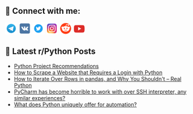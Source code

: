 ## 🔎 Connect with me:
[<img src="https://github.com/bullbesh/bullbesh/blob/main/images/Telegram.png" width="32" height="32" />](https://t.me/bullbesh)
[<img src="https://github.com/bullbesh/bullbesh/blob/main/images/VK.png" width="32" height="32" />](https://vk.com/bullbesh)
[<img src="https://github.com/bullbesh/bullbesh/blob/main/images/Twitter.png" width="32" height="32" />](https://twitter.com/bullbesh1)
[<img src="https://github.com/bullbesh/bullbesh/blob/main/images/Instagram.png" width="32" height="32" />](https://www.instagram.com/bullbesh)
[<img src="https://github.com/bullbesh/bullbesh/blob/main/images/Reddit.png" width="32" height="32" />](https://www.reddit.com/user/bullbesh)
[<img src="https://github.com/bullbesh/bullbesh/blob/main/images/YouTube.png" width="32" height="32" />](https://www.youtube.com/channel/UCtfjRs6uzgq5mfm8S06WTcg)

## 📕 Latest r/Python Posts
<!-- BLOG-POST-LIST:START -->
- [Python Project Recommendations](https://www.reddit.com/r/Python/comments/10q1fqw/python_project_recommendations/)
- [How to Scrape a Website that Requires a Login with Python](https://www.reddit.com/r/Python/comments/10q18dq/how_to_scrape_a_website_that_requires_a_login/)
- [How to Iterate Over Rows in pandas, and Why You Shouldn&#39;t – Real Python](https://www.reddit.com/r/Python/comments/10pz6vf/how_to_iterate_over_rows_in_pandas_and_why_you/)
- [PyCharm has become horrible to work with over SSH interpreter, any similar experiences?](https://www.reddit.com/r/Python/comments/10pyujg/pycharm_has_become_horrible_to_work_with_over_ssh/)
- [What does Python uniquely offer for automation?](https://www.reddit.com/r/Python/comments/10pyttg/what_does_python_uniquely_offer_for_automation/)
<!-- BLOG-POST-LIST:END -->
